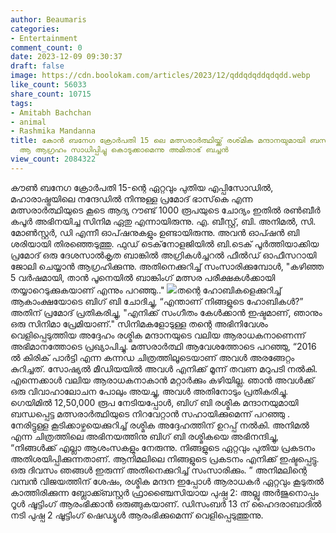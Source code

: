 ```yaml
---
author: Beaumaris
categories:
- Entertainment
comment_count: 0
date: 2023-12-09 09:30:37
draft: false
image: https://cdn.boolokam.com/articles/2023/12/qddqdqddqdqdd.webp
like_count: 56033
share_count: 10715
tags:
- Amitabh Bachchan
- animal
- Rashmika Mandanna
title: കോൻ ബനേഗ ക്രോർപതി 15 ലെ മത്സരാർത്ഥിയ്ക്ക് രശ്‌മിക മന്ദാനയുമായി ബന്ധപ്പെട്ട
  ആ ആഗ്രഹം സാധിപ്പിച്ചു കൊടുക്കാമെന്നു അമിതാഭ് ബച്ചൻ
view_count: 2084322
---
```


കൗൺ ബനേഗ ക്രോർപതി 15-ന്റെ ഏറ്റവും പുതിയ എപ്പിസോഡിൽ, മഹാരാഷ്ട്രയിലെ നന്ദേഡിൽ നിന്നുള്ള പ്രമോദ് ഭാസ്‌കെ എന്ന മത്സരാർത്ഥിയുടെ കൂടെ ആദ്യ റൗണ്ട് 1000 രൂപയുടെ ചോദ്യം ഇതിൽ രൺബീർ കപൂർ അഭിനയിച്ച സിനിമ ഏതു എന്നായിരുന്നു. എ. ബീസ്റ്റ്, ബി. അനിമൽ, സി. മോൺസ്റ്റർ, ഡി എന്നീ ഓപ്‌ഷനുകളും ഉണ്ടായിരുന്നു. അവൻ ഓപ്ഷൻ ബി ശരിയായി തിരഞ്ഞെടുത്തു. ഫുഡ് ടെക്‌നോളജിയിൽ ബി.ടെക് പൂർത്തിയാക്കിയ പ്രമോദ് ഒരു ദേശസാൽകൃത ബാങ്കിൽ അഗ്രികൾച്ചറൽ ഫീൽഡ് ഓഫീസറായി ജോലി ചെയ്യാൻ ആഗ്രഹിക്കുന്നു. അതിനെക്കുറിച്ച് സംസാരിക്കുമ്പോൾ, "കഴിഞ്ഞ 5 വർഷമായി, താൻ പൂനെയിൽ ബാങ്കിംഗ് മത്സര പരീക്ഷകൾക്കായി തയ്യാറെടുക്കുകയാണ് എന്നും പറഞ്ഞു.." ![](https://cdn.boolokam.com/articles/2023/12/qddqdqddqdqdd.webp)തന്റെ ഹോബികളെക്കുറിച്ച് ആകാംക്ഷയോടെ ബിഗ് ബി ചോദിച്ചു, “എന്താണ് നിങ്ങളുടെ ഹോബികൾ?” അതിന് പ്രമോദ് പ്രതികരിച്ചു, "എനിക്ക് സംഗീതം കേൾക്കാൻ ഇഷ്ടമാണ്, ഞാനും ഒരു സിനിമാ പ്രേമിയാണ്." സിനിമകളോടുള്ള തന്റെ അഭിനിവേശം വെളിപ്പെടുത്തിയ അദ്ദേഹം രശ്മിക മന്ദാനയുടെ വലിയ ആരാധകനാണെന്ന് അഭിമാനത്തോടെ പ്രഖ്യാപിച്ചു. മത്സരാർത്ഥി ആവേശത്തോടെ പറഞ്ഞു, “2016 ൽ കിരിക് പാർട്ടി എന്ന കന്നഡ ചിത്രത്തിലൂടെയാണ് അവൾ അരങ്ങേറ്റം കുറിച്ചത്. സോഷ്യൽ മീഡിയയിൽ അവൾ എനിക്ക് മൂന്ന് തവണ മറുപടി നൽകി. എന്നെക്കാൾ വലിയ ആരാധകനാകാൻ മറ്റാർക്കും കഴിയില്ല. ഞാൻ അവൾക്ക് ഒരു വിവാഹാലോചന പോലും അയച്ചു, അവൾ അതിനോടും പ്രതികരിച്ചു. ഗെയിമിൽ 12,50,000 രൂപ നേടിയപ്പോൾ, ബിഗ് ബി രശ്മിക മന്ദാനയുമായി ബന്ധപ്പെട്ട മത്സരാർത്ഥിയുടെ നിറവേറ്റാൻ സഹായിക്കുമെന്ന് പറഞ്ഞു . നേരിട്ടുള്ള കൂടിക്കാഴ്ചയെക്കുറിച്ച് രശ്മിക അദ്ദേഹത്തിന് ഉറപ്പ് നൽകി. അനിമൽ എന്ന ചിത്രത്തിലെ അഭിനയത്തിനു ബിഗ് ബി രശ്മികയെ അഭിനന്ദിച്ചു, “നിങ്ങൾക്ക് എല്ലാ ആശംസകളും നേരുന്നു. നിങ്ങളുടെ ഏറ്റവും പുതിയ പ്രകടനം അതിശയിപ്പിക്കുന്നതാണ്. ആനിമലിലെ നിങ്ങളുടെ പ്രകടനം എനിക്ക് ഇഷ്ടപ്പെട്ടു. ഒരു ദിവസം ഞങ്ങൾ ഇരുന്ന് അതിനെക്കുറിച്ച് സംസാരിക്കും. ” അനിമലിന്റെ വമ്പൻ വിജയത്തിന് ശേഷം, രശ്മിക മന്ദന ഇപ്പോൾ ആരാധകർ ഏറ്റവും കൂടുതൽ കാത്തിരിക്കുന്ന ബ്ലോക്ക്ബസ്റ്റർ ഫ്രാഞ്ചൈസിയായ പുഷ്പ 2: അല്ലു അർജുനൊപ്പം റൂൾ ഷൂട്ടിംഗ് ആരംഭിക്കാൻ ഒരുങ്ങുകയാണ്. ഡിസംബർ 13 ന് ഹൈദരാബാദിൽ നടി പുഷ്പ 2 ഷൂട്ടിംഗ് ഷെഡ്യൂൾ ആരംഭിക്കുമെന്ന് വെളിപ്പെടുത്തുന്നു.